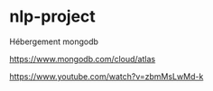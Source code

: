 # nlp-project

Hébergement mongodb

https://www.mongodb.com/cloud/atlas

https://www.youtube.com/watch?v=zbmMsLwMd-k

